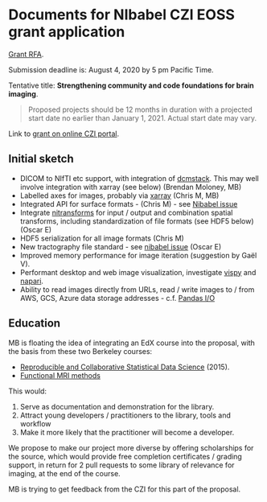 # Documents for NIbabel CZI EOSS grant application

[Grant RFA](https://chanzuckerberg.com/wp-content/uploads/2020/06/EOSS-3-RFA-Announcement-and-Instructions-CYCLE-3-COMBINED-1.pdf).

Submission deadline is: August 4, 2020 by 5 pm Pacific Time.

Tentative title: **Strengthening community and code foundations for brain
imaging**.

> Proposed projects should be 12 months in duration with a projected start
> date no earlier than January 1, 2021. Actual start date may vary.

Link to [grant on online CZI
portal](https://apply.chanzuckerberg.com/sub/19208104).

## Initial sketch

* DICOM to NIfTI etc support, with integration of
  [dcmstack](https://github.com/moloney/dcmstack).  This may well involve integration with xarray (see below) (Brendan Moloney, MB)
* Labelled axes for images, probably via [xarray](http://xarray.pydata.org)
  (Chris M, MB)
* Integrated API for surface formats - (Chris M) - see [Nibabel
  issue](https://github.com/nipy/nibabel/issues/936)
* Integrate [nitransforms](https://github.com/poldracklab/nitransforms) for
  input / output and combination spatial transforms, including standardization
  of file formats (see HDF5 below) (Oscar E)
* HDF5 serialization for all image formats (Chris M)
* New tractography file standard - see [nibabel
  issue](https://github.com/nipy/nibabel/issues/943) (Oscar E)
* Improved memory performance for image iteration (suggestion by Gaël V).
* Performant desktop and web image visualization, investigate
  [vispy](http://vispy.org/) and [napari](https://napari.org).
* Ability to read images directly from URLs, read / write images to /
  from AWS, GCS, Azure data storage addresses - c.f. [Pandas
  I/O](https://pandas.pydata.org/pandas-docs/version/1.1.0/whatsnew/v1.1.0.html#fsspec-now-used-for-filesystem-handling)

## Education

MB is floating the idea of integrating an EdX course into the proposal, with the basis from these two Berkeley courses:

* [Reproducible and Collaborative Statistical Data
  Science](https://www.frontiersin.org/articles/10.3389/fnins.2018.00727)
  (2015).
* [Functional MRI
  methods](https://bic-berkeley.github.io/psych-214-fall-2016/syllabus.html)

This would:

1. Serve as documentation and demonstration for the library.
2. Attract young developers / practitioners to the library, tools and workflow
3. Make it more likely that the practitioner will become a developer.

We propose to make our project more diverse by offering scholarships for the
source, which would provide free completion certificates / grading support, in
return for 2 pull requests to some library of relevance for imaging, at the
end of the course.

MB is trying to get feedback from the CZI for this part of the proposal.
